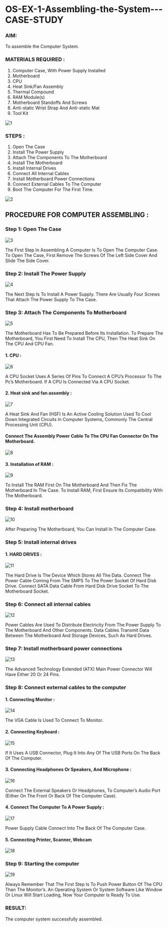 # OS-EX-1-Assembling-the-System---CASE-STUDY

### AIM:
To assemble the Computer System.
### MATERIALS REQUIRED :
1. Computer Case, With Power Supply Installed  
2. Motherboard 
3. CPU 
4. Heat Sink/Fan Assembly
5. Thermal Compound 
6. RAM Module(s) 
7. Motherboard Standoffs And Screws 
8. Anti-static Wrist Strap And Anti-static Mat
9. Tool Kit 

![1](./IMG/1.png) 
### STEPS :
1. Open The Case 
2. Install The Power Supply 
3. Attach The Components To The Motherboard 
4. Install The Motherboard 
5. Install Internal Drives 
6. Connect All Internal Cables 
7. Install Motherboard Power Connections 
8. Connect External Cables To The Computer 
9. Boot The Computer For The First Time.

![2](./IMG/2.png)
## PROCEDURE FOR COMPUTER ASSEMBLING : 
### Step 1: Open The Case
![3](./IMG/3.png)

The First Step In Assembling A Computer Is To Open The Computer Case. To Open The Case, First Remove The Screws Of The Left Side Cover And Slide The Side Cover.
### Step 2: Install The Power Supply
![4](./IMG/4.png)

The Next Step Is To Install A Power Supply. There Are Usually Four Screws That Attach The Power Supply To The Case.  
### Step 3: Attach The Components To Motherboard
![5](./IMG/5.png)

The Motherboard Has To Be Prepared Before Its Installation. To Prepare The Motherboard, You First Need To Install The CPU, Then 
The Heat Sink On The CPU And CPU Fan. 
#### 1. CPU :
![6](./IMG/6.png)

A CPU Socket Uses A Series Of Pins To Connect A CPU’s Processor To The Pc’s Motherboard. If A CPU Is Connected Via A CPU Socket.
#### 2. Heat sink and fan assembly :
![7](./IMG/7.png)

A Heat Sink And Fan (HSF) Is An Active Cooling Solution Used To Cool Down Integrated Circuits In Computer Systems, Commonly The Central Processing Unit (CPU).
#### Connect The Assembly Power Cable To The CPU Fan Connector On The Motherboard.
![8](./IMG/8.png)

#### 3. Installation of RAM :
![9](./IMG/9.png)

To Install The RAM First On The Motherboard And Then Fix The Motherboard In The Case. To Install RAM, First Ensure Its Compatibility With The Motherboard.
### Step 4: Install motherboard
![10](./IMG/10.png)

After Preparing The Motherboard, You Can Install In The Computer Case.
### Step 5: Install internal drives
#### 1. HARD DRIVES :
![11](./IMG/11.png)

The Hard Drive Is The Device Which Stores All The Data. Connect The Power Cable Coming From The SMPS To The Power Socket Of Hard Disk Drive. Connect SATA Data Cable From Hard Disk Drive Socket To The Motherboard Socket.
### Step 6: Connect all internal cables
![12](./IMG/12.png)

Power Cables Are Used To Distribute Electricity From The Power Supply To The Motherboard And Other Components. Data Cables Transmit Data Between The Motherboard And Storage Devices, Such As Hard Drives.
### Step 7: Install motherboard power connections  
![13](./IMG/13.png)

The Advanced Technology Extended (ATX) Main Power Connector Will Have Either 20 Or 24 Pins.
### Step 8: Connect external cables to the computer
#### 1. Connecting Monitor :
![14](./IMG/14.png)

The VGA Cable Is Used To Connect To Monitor.
#### 2. Connecting Keyboard :
![15](./IMG/15.png)

If It Uses A USB Connector, Plug It Into Any Of The USB Ports On The Back Of The Computer.
#### 3. Connecting Headphones Or Speakers, And Microphone :
![16](./IMG/16.png)

Connect The External Speakers Or Headphones, To Computer’s Audio Port (Either On The Front Or Back Of The Computer Case).               
#### 4. Connect The Computer To A Power Supply :
![17](./IMG/17.png)

Power Supply Cable Connect Into The Back Of The Computer Case.
#### 5. Connecting Printer, Scanner, Webcam 
![18](./IMG/18.png)

### Step 9: Starting the computer         
![19](./IMG/19.png)

Always Remember That The First Step Is To Push Power Button Of The CPU Than The Monitor’s. An Operating System Or System Software Like Window Or Linux Will Start Loading, Now Your Computer Is Ready To Use.
### RESULT:

The computer system successfully assembled. 